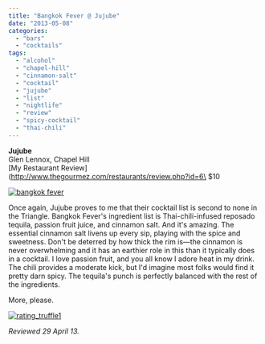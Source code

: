 ```yaml
---
title: "Bangkok Fever @ Jujube"
date: "2013-05-08"
categories: 
  - "bars"
  - "cocktails"
tags: 
  - "alcohol"
  - "chapel-hill"
  - "cinnamon-salt"
  - "cocktail"
  - "jujube"
  - "list"
  - "nightlife"
  - "review"
  - "spicy-cocktail"
  - "thai-chili"
---
```


**Jujube**\
Glen Lennox, Chapel Hill\
[My Restaurant Review](http://www.thegourmez.com/restaurants/review.php?id=6\
$10

[![bangkok fever](http://s3.amazonaws.com/thegourmez-wpmedia/2013/05/bangkok-fever.jpg)](http://www.thegourmez.com/2013/05/bangkok-fever-jujube/bangkok-fever/)

Once again, Jujube proves to me that their cocktail list is second to none in the Triangle. Bangkok Fever's ingredient list is Thai-chili-infused reposado tequila, passion fruit juice, and cinnamon salt. And it's amazing. The essential cinnamon salt livens up every sip, playing with the spice and sweetness. Don't be deterred by how thick the rim is—the cinnamon is never overwhelming and it has an earthier role in this than it typically does in a cocktail. I love passion fruit, and you all know I adore heat in my drink. The chili provides a moderate kick, but I'd imagine most folks would find it pretty darn spicy. The tequila's punch is perfectly balanced with the rest of the ingredients.

More, please.

[![rating_truffle1](http://s3.amazonaws.com/thegourmez-wpmedia/2009/02/rating_truffle1.gif)](http://www.thegourmez.com/2009/02/silk-hope-winery-nc-traminette-2007/rating_truffle1/)

_Reviewed 29 April 13._
